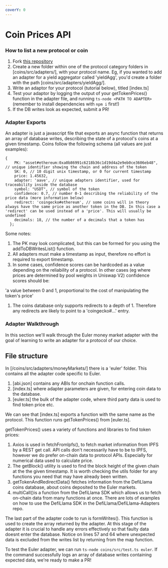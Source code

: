 ```yaml
---
coverY: 0
---
```


# Coin Prices API

### How to list a new protocol or coin

1. Fork [this repository](https://github.com/DefiLlama/defillama-server/tree/master/coins)
2. Create a new folder within one of the protocol category folders in \[coins/src/adapters/], with your protocol name. Eg, if you wanted to add an adapter for a yield aggregator called 'yieldAgg', you'd create a folder with the path \[coins/src/adapters/yieldAgg/].
3. Write an adaptor for your protocol (tutorial below), titled \[index.ts]
4. Test your adaptor by logging the output of your getTokenPrices() function in the adapter file, and running `ts-node <PATH TO ADAPTER>` (remember to install dependencies with `npm i` first!)
5. If the DB writes look as expected, submit a PR!

### Adapter Exports

An adapter is just a javascript file that exports an async function that returns an array of database writes, describing the state of a protocol's coins at a given timestamp. Coins follow the following schema (all values are just examples):

```
{
    PK: "asset#ethereum:0xa0b86991c6218b36c1d19d4a2e9eb0ce3606eb48", // unique identifier showing the chain and address of the token
    SK: 0, // 10 digit unix timestamp, or 0 for current timestamp
    price: 1.45632, 
    adapter: 'aave', // unique adapters identifier, used for traceability inside the database 
    symbol: "USDT", // symbol of the token
    confidence: 0.7, // number 0-1 describing the reliability of the price data (more information below) 
    redirect: 'coingecko#ethereum', // some coins will in theory always have the same price as another token in the DB. In this case a 'redirect' can be used instead of a 'price'. This will usually be undefined
    decimals: 18, // the number of a decimals that a token has      
  };
```

Some notes:

1. The PK may look complicated, but this can be formed for you using the addToDBWritesList() function.
2. All adapters must make a timestamp as input, therefore no effort is required to export timestamp.
3. In some cases, confidence scores can be hardcoded as a value depending on the reliability of a protocol. In other cases (eg where prices are determined by pool weights in Uniswap V2) confidence scores should be:

'a value between 0 and 1, proportional to the cost of manipulating the token's price'

1. The coins database only supports redirects to a depth of 1. Therefore any redirects are likely to point to a 'coingecko#...' entry.

### Adapter Walkthrough

In this section we'll walk through the Euler money market adapter with the goal of learning to write an adapter for a protocol of our choice.

## File structure

In \[/coins/src/adapters/moneyMarkets/] there is a 'euler' folder. This contains all the adapter code specific to Euler.

1. \[abi.json] contains any ABIs for onchain function calls.
2. \[index.ts] where adapter parameters are given, for entering coin data to the database.
3. \[euler.ts] the bulk of the adapter code, where third party data is used to find token price etc.

We can see that \[index.ts] exports a function with the same name as the protocol. This function runs getTokenPrices() from \[euler.ts].

getTokenPrices() uses a variety of functions and libraries to find token prices:

1. Axios is used in fetchFromIpfs(), to fetch market information from IPFS by a REST get call. API calls don't necessarily have to be to IPFS, however we do prefer on-chain data to protocol APIs. Especially for numerical data used to calculate price.
2. The getBlock() utility is used to find the block height of the given chain at the the given timestamp. It is worth checking the utils folder for any functions you need that may have already been written.
3. getTokenAndRedirectData() fetches information from the DefiLlama coins database, about coins deposited to the Euler markets.
4. multiCall()is a function from the DefiLlama SDK which allows us to fetch on-chain data from many functions at once. There are lots of examples on how to use the DefiLlama SDK in the DefiLlama/DefiLlama-Adapters repo.

The last part of the adapter code to run is formWrites(). This function is used to create the array returned by the adapter. At this stage of the adapter it is crucial to handle any errors effectively so that faulty data doesnt enter the database. Notice on lines 57 and 64 where unexpected data is excluded from the writes list by returning from the map function.

To test the Euler adapter, we can run `ts-node coins/src/test.ts euler`. If the command successfully logs an array of database writes containing expected data, we're ready to make a PR!
